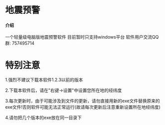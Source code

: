  # 地震预警

#### 介绍
一个轻量级电脑版地震预警软件
目前暂时只支持windows平台
软件用户交流QQ群: 757495714

# 特别注意

1.强烈不建议下载本软件1.2.3以前的版本

2.下载本软件后，请在"右键->设置"中设置您所在地的经纬度

3.每次更新时，由于可能涉及到文件的更新，请勿直接用新的exe文件替换原来的exe文件!否则软件可能无法正常运行(故请每次更新后注意重新设置所在地经纬度)

4.请勿把几个版本的exe放在同一目录下

